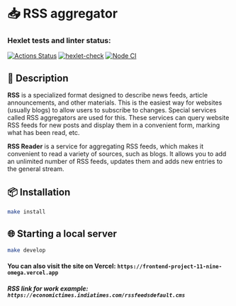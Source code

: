# 📥 RSS aggregator

### Hexlet tests and linter status:
[![Actions Status](https://github.com/Diktator12/frontend-project-11/actions/workflows/hexlet-check.yml/badge.svg)](https://github.com/Diktator12/frontend-project-11/actions) [![hexlet-check](https://github.com/Diktator12/frontend-project-11/actions/workflows/hexlet-check.yml/badge.svg)](https://github.com/Diktator12/frontend-project-11/actions/workflows/hexlet-check.yml) [![Node CI](https://github.com/Diktator12/frontend-project-11/actions/workflows/lint.yml/badge.svg)](https://github.com/Diktator12/frontend-project-11/actions/workflows/lint.yml)

## 📌 Description
**RSS** is a specialized format designed to describe news feeds, article announcements, and other materials. This is the easiest way for websites (usually blogs) to allow users to subscribe to changes. Special services called RSS aggregators are used for this. These services can query website RSS feeds for new posts and display them in a convenient form, marking what has been read, etc.

**RSS Reader** is a service for aggregating RSS feeds, which makes it convenient to read a variety of sources, such as blogs. It allows you to add an unlimited number of RSS feeds, updates them and adds new entries to the general stream.

## 📦 Installation
```bash
make install
```

## 🌐 Starting a local server
```bash
make develop
```

#### You can also visit the site on Vercel: `https://frontend-project-11-nine-omega.vercel.app`
##### RSS link for work example: `https://economictimes.indiatimes.com/rssfeedsdefault.cms`
